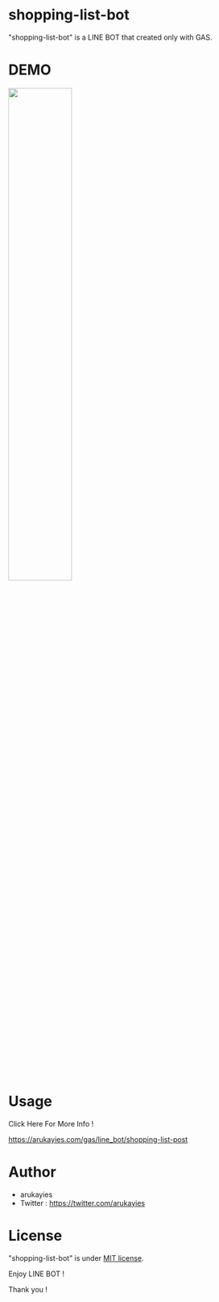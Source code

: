 # shopping-list-bot

"shopping-list-bot" is a LINE BOT that created only with GAS.

# DEMO

[<img src="https://pbs.twimg.com/media/EZB7aStUEAAApa_?format=jpg&name=900x900" width=50%>](https://video.twimg.com/ext_tw_video/1265646860061995009/pu/vid/720x1280/3VxyY1zeysC0Bx5c.mp4)

# Usage

Click Here For More Info !

https://arukayies.com/gas/line_bot/shopping-list-post

# Author

- arukayies
- Twitter : https://twitter.com/arukayies

# License

"shopping-list-bot" is under [MIT license](https://en.wikipedia.org/wiki/MIT_License).

Enjoy LINE BOT !

Thank you !
